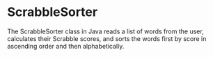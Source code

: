 # ScrabbleSorter
The ScrabbleSorter class in Java reads a list of words from the user, calculates their Scrabble scores, and sorts the words first by score in ascending order and then alphabetically.

